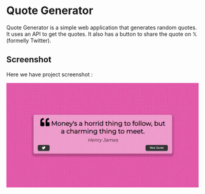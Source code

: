# Quote Generator
Quote Generator is a simple web application that generates random quotes. It uses an API to get the quotes. It also has a button to share the quote on 𝕏 (formelly Twitter).

## Screenshot
Here we have project screenshot :

![Screenshot](screenshot.png)





